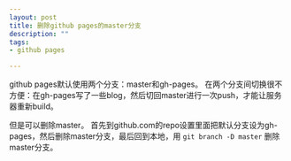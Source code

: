 ```yaml
---
layout: post
title: 删除github pages的master分支
description: ""
tags: 
- github pages

---
```


github pages默认使用两个分支：master和gh-pages。 在两个分支间切换很不方便：在gh-pages写了一些blog，然后切回master进行一次push，才能让服务器重新build。

但是可以删除master。 首先到github.com的repo设置里面把默认分支设为gh-pages，然后删除master分支，最后回到本地，用 `git branch -D master` 删除master分支。
